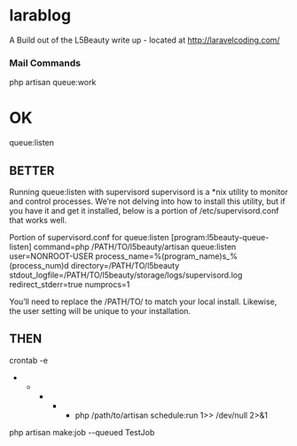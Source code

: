 # larablog
A Build out of the L5Beauty write up - located at http://laravelcoding.com/



### Mail Commands ###
php artisan queue:work

# OK
queue:listen

## BETTER
Running queue:listen with supervisord
supervisord is a *nix utility to monitor and control processes. We’re not delving into how to install this utility, but if you have it and get it installed, below is a portion of /etc/supervisord.conf that works well.

Portion of supervisord.conf for queue:listen
[program:l5beauty-queue-listen]
command=php /PATH/TO/l5beauty/artisan queue:listen
user=NONROOT-USER
process_name=%(program_name)s_%(process_num)d
directory=/PATH/TO/l5beauty
stdout_logfile=/PATH/TO/l5beauty/storage/logs/supervisord.log
redirect_stderr=true
numprocs=1

You’ll need to replace the /PATH/TO/ to match your local install. Likewise, the user setting will be unique to your installation.

## THEN
crontab -e
* * * * * php /path/to/artisan schedule:run 1>> /dev/null 2>&1

php artisan make:job --queued TestJob